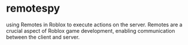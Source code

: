 # remotespy
using Remotes in Roblox to execute actions on the server. Remotes are a crucial aspect of Roblox game development, enabling communication between the client and server.
